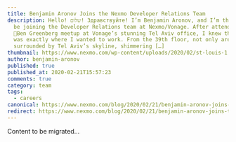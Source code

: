 ```yaml
---
title: Benjamin Aronov Joins the Nexmo Developer Relations Team
description: Hello! שלום! Здравствуйте! I’m Benjamin Aronov, and I’m thrilled to
  be joining the Developer Relations team at Nexmo/Vonage. After attending a
  🥑Ben Greenberg meetup at Vonage’s stunning Tel Aviv office, I knew that this
  was exactly where I wanted to work. From the 39th floor, not only are you
  surrounded by Tel Aviv’s skyline, shimmering […]
thumbnail: https://www.nexmo.com/wp-content/uploads/2020/02/st-louis-1.jpg
author: benjamin-aronov
published: true
published_at: 2020-02-21T15:57:23
comments: true
category: team
tags:
  - careers
canonical: https://www.nexmo.com/blog/2020/02/21/benjamin-aronov-joins-the-nexmo-developer-relations-team-dr
redirect: https://www.nexmo.com/blog/2020/02/21/benjamin-aronov-joins-the-nexmo-developer-relations-team-dr
---
```

Content to be migrated...